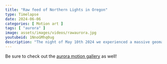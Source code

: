 ```yaml
---
title: "Raw feed of Northern Lights in Oregon"
type: Timelapse
date: 2024-06-06
categories: [ Motion art ]
tags: [ "aurora" ]
image: assets/images/videos/rawaurora.jpg
youtubeid: 1NnoGMhq0ug
description: "The night of May 10th 2024 we experienced a massive geomagnetic storm, estimated by some to be one of the top three in recorded history. A massive pair of corneal mass ejections (CMEs) combined and slammed into the earth head on, pushing the magnetic ring so far south that the KP index hit 9 in Oregon. This video is all 822 frames I captured that evening in sequential order."
---
```


Be sure to check out the [aurora motion gallery](https://living-aurora-a-gall.dswgalleries.com/) as well!